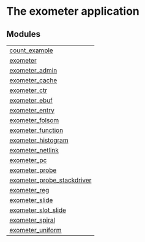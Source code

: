 

# The exometer application #


## Modules ##


<table width="100%" border="0" summary="list of modules">
<tr><td><a href="count_example.md" class="module">count_example</a></td></tr>
<tr><td><a href="exometer.md" class="module">exometer</a></td></tr>
<tr><td><a href="exometer_admin.md" class="module">exometer_admin</a></td></tr>
<tr><td><a href="exometer_cache.md" class="module">exometer_cache</a></td></tr>
<tr><td><a href="exometer_ctr.md" class="module">exometer_ctr</a></td></tr>
<tr><td><a href="exometer_ebuf.md" class="module">exometer_ebuf</a></td></tr>
<tr><td><a href="exometer_entry.md" class="module">exometer_entry</a></td></tr>
<tr><td><a href="exometer_folsom.md" class="module">exometer_folsom</a></td></tr>
<tr><td><a href="exometer_function.md" class="module">exometer_function</a></td></tr>
<tr><td><a href="exometer_histogram.md" class="module">exometer_histogram</a></td></tr>
<tr><td><a href="exometer_netlink.md" class="module">exometer_netlink</a></td></tr>
<tr><td><a href="exometer_pc.md" class="module">exometer_pc</a></td></tr>
<tr><td><a href="exometer_probe.md" class="module">exometer_probe</a></td></tr>
<tr><td><a href="exometer_probe_stackdriver.md" class="module">exometer_probe_stackdriver</a></td></tr>
<tr><td><a href="exometer_reg.md" class="module">exometer_reg</a></td></tr>
<tr><td><a href="exometer_slide.md" class="module">exometer_slide</a></td></tr>
<tr><td><a href="exometer_slot_slide.md" class="module">exometer_slot_slide</a></td></tr>
<tr><td><a href="exometer_spiral.md" class="module">exometer_spiral</a></td></tr>
<tr><td><a href="exometer_uniform.md" class="module">exometer_uniform</a></td></tr></table>

